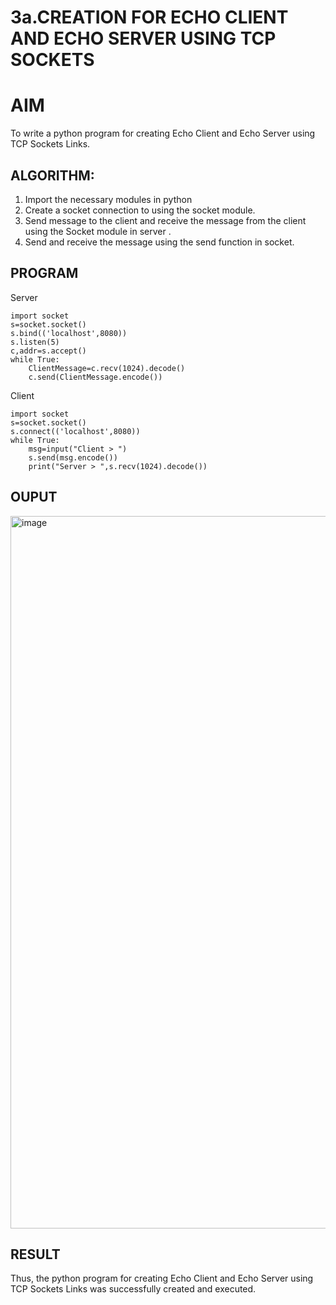 # 3a.CREATION FOR ECHO CLIENT AND ECHO SERVER USING TCP SOCKETS
# AIM
To write a python program for creating Echo Client and Echo Server using TCP
Sockets Links.
## ALGORITHM:
1. Import the necessary modules in python
2. Create a socket connection to using the socket module.
3. Send message to the client and receive the message from the client using the Socket module in
 server .
4. Send and receive the message using the send function in socket.
## PROGRAM
Server
```
import socket
s=socket.socket()
s.bind(('localhost',8080))
s.listen(5)
c,addr=s.accept()
while True:
    ClientMessage=c.recv(1024).decode()
    c.send(ClientMessage.encode())
```
Client
```
import socket
s=socket.socket()
s.connect(('localhost',8080))
while True:
    msg=input("Client > ")
    s.send(msg.encode())
    print("Server > ",s.recv(1024).decode())
```


## OUPUT
<img width="1920" height="1140" alt="image" src="https://github.com/user-attachments/assets/5fa78899-dfca-4018-b4e0-1818ab9051cb" />

## RESULT
Thus, the python program for creating Echo Client and Echo Server using TCP Sockets Links 
was successfully created and executed.
